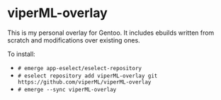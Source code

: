 # viperML-overlay

This is my personal overlay for Gentoo. It includes ebuilds written from scratch and modifications over existing ones.

To install:

- `# emerge app-eselect/eselect-repository`
- `# eselect repository add viperML-overlay git https://github.com/viperML/viperML-overlay`
- `# emerge --sync viperML-overlay`